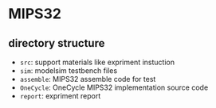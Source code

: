 # MIPS32

## directory structure

* `src`: support materials like expriment instuction 
* `sim`: modelsim testbench files
* `assemble`: MIPS32 assemble code for test
* `OneCycle`: OneCycle MIPS32 implementation source code
* `report`: expriment report 

